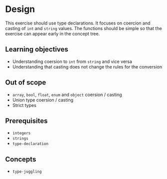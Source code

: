 # Design

This exercise should use type declarations.
It focuses on coercion and casting of `int` and `string` values.
The functions should be simple so that the exercise can appear early in the concept tree.

## Learning objectives

- Understanding coersion to `int` from `string` and vice versa
- Understanding that casting does not change the rules for the conversion

## Out of scope

- `array`, `bool`, `float`, `enum` and `object` coersion / casting
- Union type coersion / casting
- Strict types

## Prerequisites

- `integers`
- `strings`
- `type-declaration`

## Concepts

- `type-juggling`
